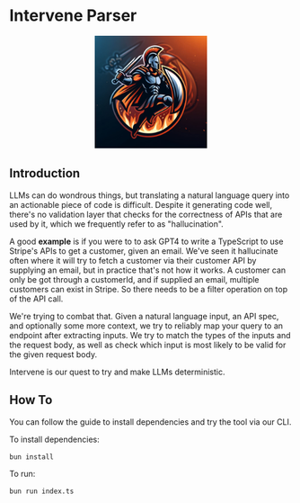 # Intervene Parser

<p align="center">
  <img src="public/images/logo.jpeg" alt="Intervene Parser Logo" width="200" height="200">
</p>

## Introduction

LLMs can do wondrous things, but translating a natural language query into an actionable piece of code is difficult. Despite it generating code well, there's no validation layer that checks for the correctness of APIs that are used by it, which we frequently refer to as "hallucination".

A good <strong>example</strong> is if you were to to ask GPT4 to write a TypeScript to use Stripe's APIs to get a customer, given an email. We've seen it hallucinate often where it will try to fetch a customer via their customer API by supplying an email, but in practice that's not how it works.
A customer can only be got through a customerId, and if supplied an email, multiple customers can exist in Stripe. So there needs to be a filter operation on top of the API call.

We're trying to combat that. Given a natural language input, an API spec, and optionally some more context, we try to reliably map your query to an endpoint after extracting inputs.
We try to match the types of the inputs and the request body, as well as check which input is most likely to be valid for the given request body.

Intervene is our quest to try and make LLMs deterministic.

## How To

You can follow the guide to install dependencies and try the tool via our CLI.

To install dependencies:

```bash
bun install
```

To run:

```bash
bun run index.ts
```
